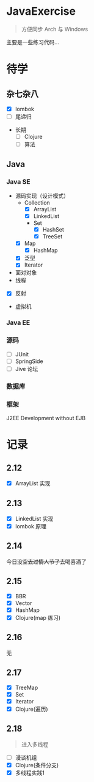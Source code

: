
# JavaExercise
> 方便同步 Arch 与 Windows 

主要是一些练习代码...

# 待学  
## 杂七杂八
- [x] lombok
- [ ] 尾递归
- 长期
    - [ ] Clojure
    - [ ] 算法

## Java
### Java SE
- 源码实现（设计模式）  
    - Collection
        - [x] ArrayList
        - [x] LinkedList
        - Set
            - [x] HashSet
            - [x] TreeSet
    - [x] Map
        - [x] HashMap
    - [x] 泛型
    - [x] Iterator
- 面对对象 
- 线程
- [x] 反射
- 虚拟机

### Java EE

### 源码
- [ ] JUnit
- [ ] SpringSide
- [ ] Jive 论坛

### 数据库

### 框架
J2EE Development without EJB

# 记录

## 2.12
- [x] ArrayList 实现

## 2.13
- [x] LinkedList 实现
- [x] lombok 原理

## 2.14
今日没空~~去过情人节了~~去喝喜酒了

## 2.15
- [x] BBR
- [x] Vector
- [x] HashMap
- [x] Clojure(map 练习)

## 2.16
无

## 2.17
- [X] TreeMap
- [x] Set
- [x] Iterator
- [x] Clojure(遍历)

## 2.18
> 进入多线程

- [ ] 漫谈机组
- [x] Clojure(条件分支)
- [x] 多线程实践1